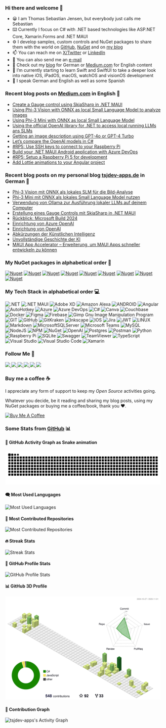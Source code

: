 ### Hi there and welcome 👋

- 😀 I am Thomas Sebastian Jensen, but everybody just calls me Sebastian
- ⌨️ Currently I focus on C# with .NET based technologies like ASP.NET Core, Xamarin.Forms and .NET MAUI
- ⚙️ I develop samples, custom controls and NuGet packages to share them with the world on [GitHub](https://github.com/tsjdev-apps), [NuGet](https://www.nuget.org/profiles/tsjdev-apps) and on [my blog](https://www.tsjdev-apps.de)
- 📫 You can reach me on [X/Twitter](https://www.twitter.com/tsjdevapps) or [LinkedIn](https://linkedin.com/in/thomassebastianjensen)
- 📧 You can also send me an [e-mail](mailto:apps@tsjdev-apps.de)
- 🔭 Check out my [blog](https://www.tsjdev-apps.de) for German or [Medium.com](https://medium.com/@tsjdevapps) for English content
- 🌱 I’m currently starting to learn Swift and SwiftUI to take a deeper look into native iOS, iPadOS, macOS, watchOS and visionOS development
- 🤟 I speak German and English as well as some Spanish


### Recent blog posts on [Medium.com](https://medium.com/@tsjdevapps) in English 📝
<!-- MEDIUM-BLOG-POST-LIST:START -->
- [Create a Gauge control using SkiaSharp in .NET MAUI](https://medium.com/@tsjdevapps/create-a-gauge-control-using-skiasharp-in-net-maui-ce418e6320fb?source=rss-c8f6762e0e4b------2)
- [Using Phi-3 Vision with ONNX as local Small Language Model to analyze images](https://medium.com/medialesson/using-phi-3-vision-with-onnx-as-local-small-language-model-to-analyze-images-a49573dc36a2?source=rss-c8f6762e0e4b------2)
- [Using Phi-3 Mini with ONNX as local Small Language Model](https://medium.com/medialesson/using-phi-3-mini-with-onnx-as-local-small-language-model-2466f559af73?source=rss-c8f6762e0e4b------2)
- [Using the official OpenAI library for .NET to access local running LLMs ans SLMs](https://medium.com/medialesson/using-the-official-openai-library-for-net-to-access-local-running-llms-ans-slms-dfdbc0f90404?source=rss-c8f6762e0e4b------2)
- [Getting an image description using GPT-4o or GPT-4 Turbo](https://medium.com/medialesson/getting-an-image-description-using-gpt-4o-or-gpt-4-turbo-e771e1b3f262?source=rss-c8f6762e0e4b------2)
- [Let’s compare the OpenAI models in C#](https://medium.com/medialesson/lets-compare-the-openai-models-in-c-916e33e1d539?source=rss-c8f6762e0e4b------2)
- [#RP5: Use SSH keys to connect to your Raspberry Pi](https://medium.com/medialesson/rp5-use-ssh-keys-to-connect-to-your-raspberry-pi-7f90ed746437?source=rss-c8f6762e0e4b------2)
- [Build your .NET MAUI Android application with Azure DevOps](https://medium.com/medialesson/build-your-net-maui-android-application-with-azure-devops-8183fd0473fd?source=rss-c8f6762e0e4b------2)
- [#RP5: Setup a Raspberry Pi 5 for development](https://medium.com/medialesson/rp5-setup-a-raspberry-pi-5-for-development-09eebf94b959?source=rss-c8f6762e0e4b------2)
- [Add Lottie animations to your Angular project](https://medium.com/medialesson/add-lottie-animations-to-your-angular-project-3e8f632d6212?source=rss-c8f6762e0e4b------2)
<!-- MEDIUM-BLOG-POST-LIST:END -->


### Recent blog posts on my personal blog [tsjdev-apps.de](https://www.tsjdev-apps.de) in German 📝
<!-- WORDPRESS-BLOG-POST-LIST:START -->
- [Phi-3 Vision mit ONNX als lokales SLM für die Bild-Analyse](https://www.tsjdev-apps.de/phi-3-vision-mit-onnx-als-lokales-slm-fuer-die-bild-analyse/)
- [Phi-3 Mini mit ONNX als lokales Small Language Model nutzen](https://www.tsjdev-apps.de/phi-3-mini-mit-onnx-als-lokales-small-language-model-nutzen/)
- [Verwendung von Ollama zur Ausführung lokaler LLMs auf deinem Computer](https://www.tsjdev-apps.de/verwendung-von-ollama-zur-ausfuehrung-lokaler-llms-auf-deinem-computer/)
- [Erstellung eines Gauge Controls mit SkiaSharp in .NET MAUI](https://www.tsjdev-apps.de/erstellung-eines-gauge-controls-mit-skiasharp-in-net-maui/)
- [Rückblick: Microsoft Build 2024](https://www.tsjdev-apps.de/rueckblick-microsoft-build-2024/)
- [Einrichtung von Azure OpenAI](https://www.tsjdev-apps.de/einrichtung-von-azure-openai/)
- [Einrichtung von OpenAI](https://www.tsjdev-apps.de/einrichtung-von-openai/)
- [Abkürzungen der Künstlichen Intelligenz](https://www.tsjdev-apps.de/abkuerzungen-der-kuenstlichen-intelligenz/)
- [Unvollständige Geschichte der KI](https://www.tsjdev-apps.de/unvollstaendige-geschichte-der-ki/)
- [MAUI App Accelerator – Erweiterung, um MAUI Apps schneller entwickeln zu können](https://www.tsjdev-apps.de/maui-app-accelerator-erweiterung-um-maui-apps-schneller-entwickeln-zu-koennen/)
<!-- WORDPRESS-BLOG-POST-LIST:END -->


### My NuGet packages in alphabetical order 👔

[![Nuget](https://img.shields.io/nuget/v/LittleHelpersSharp?label=LittleHelpersSharp&color=1284C5)](https://www.nuget.org/packages/LittleHelpersSharp )
[![Nuget](https://img.shields.io/nuget/v/ICanHazDadJokeSharp?label=ICanHazDadJokeSharp&color=1B94FF)](https://www.nuget.org/packages/ICanHazDadJokeSharp)
[![Nuget](https://img.shields.io/nuget/v/OpenWeatherMapSharp?label=OpenWeatherMapSharp&color=EB6E4B)](https://www.nuget.org/packages/OpenWeatherMapSharp)
[![Nuget](https://img.shields.io/nuget/v/RandomUserSharp?label=RandomUserSharp&color=83BA43)](https://www.nuget.org/packages/RandomUserSharp)
[![Nuget](https://img.shields.io/nuget/v/RESTCountriesSharp?label=RESTCountriesSharp&color=53CEED)](https://www.nuget.org/packages/RESTCountriesSharp)
[![Nuget](https://img.shields.io/nuget/v/SimpleRatingControl.MAUI?label=SimpleRatingControl.MAUI&color=1284C5)](https://www.nuget.org/packages/SimpleRatingControl.MAUI)
[![Nuget](https://img.shields.io/nuget/v/tsjdevapps.MauiControlsLib?label=tsjdevapps.MauiControlsLib&color=5F3DDA)](https://www.nuget.org/packages/tsjdevapps.MauiControlsLib)
[![Nuget](https://img.shields.io/nuget/v/What3WordsSharp?label=What3WordsSharp&color=1284C5)](https://www.nuget.org/packages/What3WordsSharp)
[![Nuget](https://img.shields.io/nuget/v/UnsplashSharp?label=UnsplashSharp&color=000000)](https://www.nuget.org/packages/UnsplashSharp)


### My Tech Stack in alphabetical order 💻

![.NET](https://img.shields.io/badge/.NET-5C2D91?style=for-the-badge&logo=.net&logoColor=white) ![.NET MAUI](https://img.shields.io/badge/.NET%20MAUI-5C2D91?style=for-the-badge&logo=.net&logoColor=white)  ![Adobe XD](https://img.shields.io/badge/Adobe%20XD-470137?style=for-the-badge&logo=Adobe%20XD&logoColor=#FF61F6) ![Amazon Alexa](https://img.shields.io/badge/Amazon%20Alexa-00CAFF.svg?style=for-the-badge&logo=amazonalexa&logoColor=white) ![ANDROID](https://img.shields.io/badge/android-%2320232a.svg?style=for-the-badge&logo=android&logoColor=%a4c639) ![Angular](https://img.shields.io/badge/angular-%23DD0031.svg?style=for-the-badge&logo=angular&logoColor=white) ![AutoHotkey](https://img.shields.io/badge/AutoHotKey-334455.svg?style=for-the-badge&logo=autohotkey&logoColor=white) ![Azure](https://img.shields.io/badge/azure-%230072C6.svg?style=for-the-badge&logo=microsoftazure&logoColor=white) ![Azure DevOps](https://img.shields.io/badge/Azure%20DevOps-%230072C6.svg?style=for-the-badge&logo=azure-devops&logoColor=white) ![C#](https://img.shields.io/badge/c%23-%23239120.svg?style=for-the-badge&logo=c-sharp&logoColor=white) ![Canva](https://img.shields.io/badge/Canva-%2300C4CC.svg?style=for-the-badge&logo=Canva&logoColor=white) ![Couchbase](https://img.shields.io/badge/Couchbase-EA2328?style=for-the-badge&logo=couchbase&logoColor=white)  ![Docker](https://img.shields.io/badge/docker-%230db7ed.svg?style=for-the-badge&logo=docker&logoColor=white) ![Figma](https://img.shields.io/badge/figma-%23F24E1E.svg?style=for-the-badge&logo=figma&logoColor=white) ![Firebase](https://img.shields.io/badge/firebase-%23039BE5.svg?style=for-the-badge&logo=firebase) ![Gimp Gnu Image Manipulation Program](https://img.shields.io/badge/Gimp-657D8B?style=for-the-badge&logo=gimp&logoColor=FFFFFF) ![GIT](https://img.shields.io/badge/Git-fc6d26?style=for-the-badge&logo=git&logoColor=white) ![GitHub](https://img.shields.io/badge/GitHub-%23121011.svg?style=for-the-badge&logo=github&logoColor=white) ![GitKraken](https://img.shields.io/badge/GitKraken-179287.svg?style=for-the-badge&logo=gitkraken&logoColor=white) ![Inkscape](https://img.shields.io/badge/Inkscape-e0e0e0?style=for-the-badge&logo=inkscape&logoColor=080A13) ![IOS](https://img.shields.io/badge/IOS-%2320232a.svg?style=for-the-badge&logo=apple&logoColor=white) ![Jira](https://img.shields.io/badge/jira-%230A0FFF.svg?style=for-the-badge&logo=jira&logoColor=white) ![JWT](https://img.shields.io/badge/JWT-black?style=for-the-badge&logo=JSON%20web%20tokens) ![LINUX](https://img.shields.io/badge/Linux-FCC624?style=for-the-badge&logo=linux&logoColor=black) ![Markdown](https://img.shields.io/badge/markdown-%23000000.svg?style=for-the-badge&logo=markdown&logoColor=white) ![MicrosoftSQLServer](https://img.shields.io/badge/Microsoft%20SQL%20Sever-CC2927?style=for-the-badge&logo=microsoft%20sql%20server&logoColor=white) ![Microsoft Teams](https://img.shields.io/badge/Microsoft%20Teams-6264A7?style=for-the-badge&logo=microsoftteams&logoColor=white) ![MySQL](https://img.shields.io/badge/MySQL-4479A1?style=for-the-badge&logo=mysql&logoColor=white) ![NodeJS](https://img.shields.io/badge/node.js-6DA55F?style=for-the-badge&logo=node.js&logoColor=white) ![NPM](https://img.shields.io/badge/NPM-%23000000.svg?style=for-the-badge&logo=npm&logoColor=white) ![NuGet](https://img.shields.io/badge/NUGET-%23000000.svg?style=for-the-badge&logo=nuget&logoColor=white&color=004880) ![OpenAI](https://img.shields.io/badge/OpenAI-412991.svg?style=for-the-badge&logo=openai&logoColor=white&color=004880) ![Postgres](https://img.shields.io/badge/postgres-%23316192.svg?style=for-the-badge&logo=postgresql&logoColor=white) ![Postman](https://img.shields.io/badge/Postman-FF6C37?style=for-the-badge&logo=postman&logoColor=white) ![Python](https://img.shields.io/badge/python-3670A0?style=for-the-badge&logo=python&logoColor=ffdd54) ![Raspberry Pi](https://img.shields.io/badge/-RaspberryPi-C51A4A?style=for-the-badge&logo=Raspberry-Pi) ![SQLite](https://img.shields.io/badge/sqlite-%2307405e.svg?style=for-the-badge&logo=sqlite&logoColor=white) ![Swagger](https://img.shields.io/badge/-Swagger-%23Clojure?style=for-the-badge&logo=swagger&logoColor=white) ![TeamViewer](https://img.shields.io/badge/TeamViewer-004680?style=for-the-badge&logo=teamviewer&logoColor=white) ![TypeScript](https://img.shields.io/badge/typescript-%23007ACC.svg?style=for-the-badge&logo=typescript&logoColor=white) ![Visual Studio](https://img.shields.io/badge/Visual%20Studio-5C2D91.svg?style=for-the-badge&logo=visualstudio&logoColor=white) ![Visual Studio Code](https://img.shields.io/badge/Visual%20Studio%20Code-007ACC.svg?style=for-the-badge&logo=visualstudiocode&logoColor=white) ![Xamarin](https://img.shields.io/badge/Xamarin.Forms-3199DC?style=for-the-badge&logo=xamarin&logoColor=white) 


### Follow Me 🤟

<div>
    <a href="https://twitter.com/tsjdevapps">
        <img src="https://img.shields.io/badge/Twitter-1DA1F2?style=for-the-badge&logo=twitter&logoColor=white" />
    </a>
    <a href="https://www.facebook.com/thosebjensen/">
        <img src="https://img.shields.io/badge/Facebook-1877F2?style=for-the-badge&logo=facebook&logoColor=white" />
    </a>
    <a href="https://linkedin.com/in/thomassebastianjensen">
        <img src="https://img.shields.io/badge/LinkedIn-blue?logo=linkedin&style=for-the-badge" />
    </a>
    <a href="https://github.com/tsjdev-apps">
        <img src="https://img.shields.io/badge/GitHub-black?logo=github&style=for-the-badge" />
    </a>
    <a href="https://www.youtube.com/tsjdevapps">
        <img src="https://img.shields.io/badge/YouTube-red?style=for-the-badge&logo=youtube" />
    </a>
    <a href="https://medium.com/@tsjdevapps">
        <img src="https://img.shields.io/badge/Medium-black?style=for-the-badge&logo=medium" />
    </a>
</div>

### Buy me a coffee ☕

I appreciate any form of support to keep my _Open Source_ activities going.

Whatever you decide, be it reading and sharing my blog posts, using my NuGet packages or buying me a coffee/book, thank you ❤️.

<a href="https://www.buymeacoffee.com/tsjdevapps" target="_blank"><img src="https://cdn.buymeacoffee.com/buttons/default-yellow.png" alt="Buy Me A Coffee" height="41" width="174"></a>

### Some Stats from [GitHub](https://github.com/tsjdev-apps) 📊

#### 🐍 GitHub Activity Graph as Snake animation

![GitHub Snake animation](https://raw.githubusercontent.com/tsjdev-apps/tsjdev-apps/snake-output/github-contribution-grid-snake.svg)

#### 🗨️ Most Used Langugages

![Most Used Languages](https://api.githubtrends.io/user/svg/tsjdev-apps/langs?time_range=one_year&theme=bright_lights)

#### 💾 Most Contributed Repositories

![Most Contributed Repositories](https://api.githubtrends.io/user/svg/tsjdev-apps/repos?time_range=one_year&theme=bright_lights)


#### 🔥 Streak Stats

![Streak Stats](https://streak-stats.demolab.com/?user=tsjdev-apps&theme=monokai-metallian)

#### 👤 GitHub Profile Stats

![GitHub Profile Stats](https://denvercoder1-github-readme-stats.vercel.app/api/?username=tsjdev-apps&show_icons=true&include_all_commits=true&count_private=true&theme=react&bg_color=1F222E&title_color=F85D7F&icon_color=F8D866)

#### 📊 GitHub 3D Profile

![GitHub 3D Profile](https://raw.githubusercontent.com/tsjdev-apps/tsjdev-apps/profile3d-output/profile-green-animate.svg)

#### 🎯 Contribution Graph

<img alt="tsjdev-apps's Activity Graph" src="https://github-readme-activity-graph.vercel.app/graph/?username=tsjdev-apps&bg_color=1F222E&color=F8D866&line=F85D7F&point=FFFFFF" /></a>
